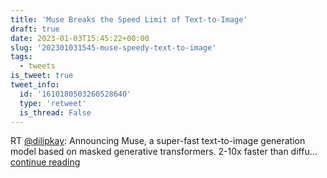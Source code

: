 ```yaml
---
title: 'Muse Breaks the Speed Limit of Text-to-Image'
draft: true
date: 2023-01-03T15:45:22+00:00
slug: '202301031545-muse-speedy-text-to-image'
tags:
  - tweets
is_tweet: true
tweet_info:
  id: '1610180503260528640'
  type: 'retweet'
  is_thread: False
---
```




RT [@dilipkay](https://x.com/dilipkay): Announcing Muse, a super-fast text-to-image generation model based on masked generative transformers. 2-10x faster than diffu… [continue reading](https://x.com/sytelus/status/1610180503260528640)
